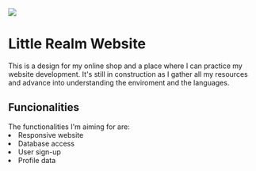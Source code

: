 <div id="header" text-align="center">
  <img src="https://i.ibb.co/T2jnH95/little-realm-fondo-transparente.png"></img>
  <h1>Little Realm Website</h1>
  </div>
  <p>This is a design for my online shop and a place where I can practice my website development.
  It's still in construction as I gather all my resources and advance into understanding the enviroment and the languages.
  <h2>Funcionalities</h2>
  The functionalities I'm aiming for are:
  <li>Responsive website</li>
  <li>Database access</li>
  <li>User sign-up</li>
  <li>Profile data</li>
  
